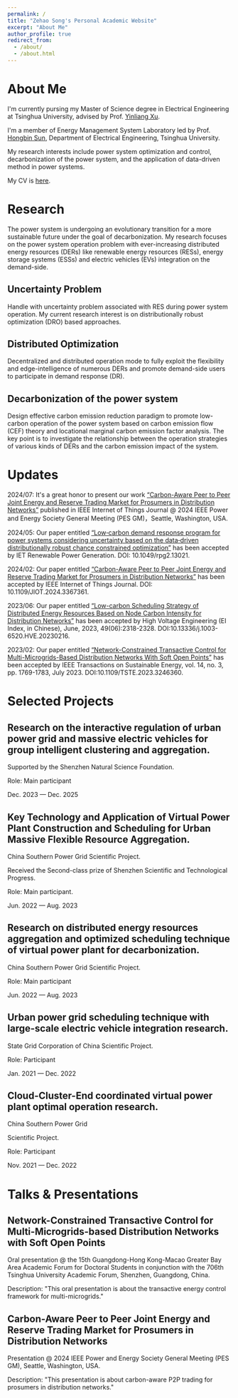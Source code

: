 ```yaml
---
permalink: /
title: "Zehao Song's Personal Academic Website"
excerpt: "About Me"
author_profile: true
redirect_from: 
  - /about/
  - /about.html
---
```




# About Me

I'm currently pursing my Master of Science degree in Electrical Engineering at Tsinghua University, advised by Prof. [Yinliang Xu](https://www.tbsi.edu.cn/xyl_en/main.htm). 

I'm a member of Energy Management System Laboratory led by Prof. [Hongbin Sun](https://www.eea.tsinghua.edu.cn/en/faculties/shb.htm), Department of Electrical Engineering, Tsinghua University.

My research interests include power system optimization and control, decarbonization of the power system, and the application of data-driven method in power systems.

My CV is [here](../assets/Zehao_Song_CV.pdf).

# Research

The power system is undergoing an evolutionary transition for a more sustainable future under the goal of decarbonization.
My research focuses on the power system operation problem with ever-increasing distributed energy resources (DERs) like
renewable energy resources (RESs), energy storage systems (ESSs) and electric vehicles (EVs) integration on the demand-side.

## Uncertainty Problem

Handle with uncertainty problem associated with RES during power system operation. My current research interest is on distributionally robust optimization (DRO) based approaches.

## Distributed Optimization

Decentralized and distributed operation mode to fully exploit the flexibility and edge-intelligence of numerous DERs and promote demand-side users to participate in demand response (DR).

## Decarbonization of the power system 
Design effective carbon emission reduction paradigm to promote low-carbon operation of the power system based on carbon emission flow (CEF) theory and locational marginal carbon emission factor analysis. The key point is to investigate the relationship between the operation strategies of various kinds of DERs and the carbon emission impact of the system. 


# Updates
2024/07: It's a great honor to present our work [“Carbon-Aware Peer to Peer Joint Energy and Reserve Trading Market for Prosumers in Distribution Networks”](https://ieeexplore.ieee.org/document/10440140) published in IEEE Internet of Things Journal @ 2024 IEEE Power and Energy Society General Meeting (PES GM)，Seattle, Washington, USA.   


2024/05: Our paper entitled [“Low‐carbon demand response program for power systems considering uncertainty based on the data‐driven distributionally robust chance constrained optimization”](https://ietresearch.onlinelibrary.wiley.com/doi/full/10.1049/rpg2.13021) has been accepted by IET Renewable Power Generation. DOI: 10.1049/rpg2.13021.

2024/02: Our paper entitled [“Carbon-Aware Peer to Peer Joint Energy and Reserve Trading Market for Prosumers in Distribution Networks”](https://ieeexplore.ieee.org/document/10440140) has been accepted by IEEE Internet of Things Journal. DOI: 10.1109/JIOT.2024.3367361.

2023/06: Our paper entitled [“Low-carbon Scheduling Strategy of Distributed Energy Resources Based on Node Carbon Intensity for Distribution Networks”](https://www.researchgate.net/publication/371968866_Low-carbon_Scheduling_Strategy_of_Distributed_Energy_Resources_Based_on_Node_Carbon_Intensity_for_Distribution_Networks?__cf_chl_rt_tk=n7KLodo6g9zKa6VT_xPf9.k8wlX6gWVhMf5vZ0COnvQ-1708670092-0.0-5053) has been accepted by High Voltage Engineering (EI Index, in Chinese), June, 2023, 49(06):2318-2328. DOI:10.13336/j.1003-6520.HVE.20230216.

2023/02: Our paper entitled [“Network-Constrained Transactive Control for Multi-Microgrids-Based Distribution Networks With Soft Open Points”](https://ieeexplore.ieee.org/document/10048557) has been accepted by IEEE Transactions on Sustainable Energy, vol. 14, no. 3, pp. 1769-1783, July 2023. DOI:10.1109/TSTE.2023.3246360.


# Selected Projects

## Research on the interactive regulation of urban power grid and massive electric vehicles for group intelligent clustering and aggregation. 

Supported by the Shenzhen Natural Science Foundation.

Role: Main participant 

Dec. 2023 — Dec. 2025


## Key Technology and Application of Virtual Power Plant Construction and Scheduling for Urban Massive Flexible Resource Aggregation. 

China Southern Power Grid Scientific Project. 

Received the Second-class prize of Shenzhen Scientific and Technological Progress.

Role: Main participant. 

Jun. 2022 — Aug. 2023


## Research on distributed energy resources aggregation and optimized scheduling technique of virtual power plant for decarbonization. 

China Southern Power Grid Scientific Project.

Role: Main participant

Jun. 2022 — Aug. 2023


## Urban power grid scheduling technique with large-scale electric vehicle integration research. 

State Grid Corporation of China Scientific Project.

Role: Participant 

Jan. 2021 — Dec. 2022

## Cloud-Cluster-End coordinated virtual power plant optimal operation research. 

China Southern Power Grid

Scientific Project.

Role: Participant

Nov. 2021 — Dec. 2022

# Talks & Presentations

## Network-Constrained Transactive Control for Multi-Microgrids-based Distribution Networks with Soft Open Points

Oral presentation @ the 15th Guangdong-Hong Kong-Macao Greater Bay Area Academic Forum for Doctoral Students in conjunction with the 706th Tsinghua University Academic Forum, Shenzhen, Guangdong, China.

Description: "This oral presentation is about the transactive energy control framework for multi-microgrids."

## Carbon-Aware Peer to Peer Joint Energy and Reserve Trading Market for Prosumers in Distribution Networks

Presentation @ 2024 IEEE Power and Energy Society General Meeting (PES GM), Seattle, Washington, USA. 

Description: "This presentation is about carbon-aware P2P trading for prosumers in distribution networks."











